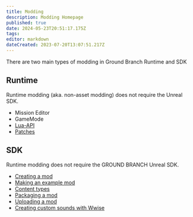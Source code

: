 ```yaml
---
title: Modding
description: Modding Homepage
published: true
date: 2024-05-23T20:51:17.175Z
tags: 
editor: markdown
dateCreated: 2023-07-20T13:07:51.217Z
---
```


There are two main types of modding in Ground Branch Runtime and SDK

## Runtime

Runtime modding (aka. non-asset modding) does not require the Unreal SDK.

-   Mission Editor
-   GameMode
-   [Lua-API](/modding/Lua-API)
-   [Patches](/modding/patches)

## SDK

Runtime modding does not require the GROUND BRANCH Unreal SDK.

-   [Creating a mod](/modding/sdk/creating-a-mod)
-   [Making an example mod](/modding/sdk/making-an-example-mod)
-   [Content types](/modding/sdk/content-types)
-   [Packaging a mod](/modding/sdk/packaging-a-mod)
-   [Uploading a mod](/modding/sdk/uploading-a-mod)
-   [Creating custom sounds with Wwise](/modding/sdk/Wwise)